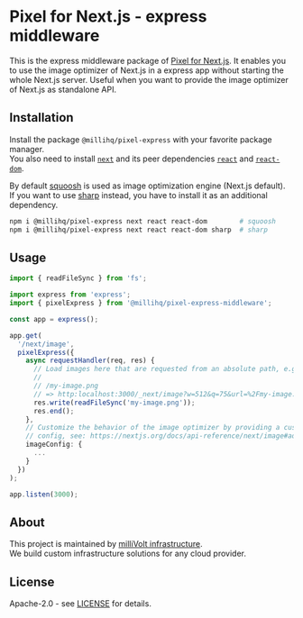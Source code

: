 # Pixel for Next.js - express middleware

This is the express middleware package of [Pixel for Next.js](https://github.com/milliHQ/pixel).
It enables you to use the image optimizer of Next.js in a express app without starting the whole Next.js server.
Useful when you want to provide the image optimizer of Next.js as standalone API.

## Installation

Install the package `@millihq/pixel-express` with your favorite package manager.  
You also need to install [`next`](https://www.npmjs.com/package/next) and its peer dependencies [`react`](https://www.npmjs.com/package/react) and [`react-dom`](https://www.npmjs.com/package/react-dom).

By default [squoosh](https://github.com/GoogleChromeLabs/squoosh) is used as image optimization engine (Next.js default).  
If you want to use [sharp](https://github.com/lovell/sharp) instead, you have to install it as an additional dependency.

```sh
npm i @millihq/pixel-express next react react-dom        # squoosh
npm i @millihq/pixel-express next react react-dom sharp  # sharp
```

## Usage

```ts
import { readFileSync } from 'fs';

import express from 'express';
import { pixelExpress } from '@millihq/pixel-express-middleware';

const app = express();

app.get(
  '/next/image',
  pixelExpress({
    async requestHandler(req, res) {
      // Load images here that are requested from an absolute path, e.g.
      //
      // /my-image.png
      // => http:localhost:3000/_next/image?w=512&q=75&url=%2Fmy-image.png
      res.write(readFileSync('my-image.png'));
      res.end();
    },
    // Customize the behavior of the image optimizer by providing a custom
    // config, see: https://nextjs.org/docs/api-reference/next/image#advanced
    imageConfig: {
      ...
    }
  })
);

app.listen(3000);
```

## About

This project is maintained by [milliVolt infrastructure](https://milli.is).  
We build custom infrastructure solutions for any cloud provider.

## License

Apache-2.0 - see [LICENSE](https://github.com/milliHQ/pixel/tree/main/LICENSE) for details.
